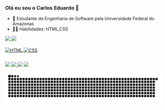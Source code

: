 ### Olá eu sou o Carlos Eduardo 👋

- 🚀 Estudante de Engenharia de Software pela Universidade Federal do Amazonas
- 👨‍💻 Habilidades: HTML,CSS

<div>
  <a href="https://github.com/carlosBitzin">
  <img height = "150em" src = "https://github-readme-stats.vercel.app/api?username=carlosBitzin&show_icons=true&theme=github_dark&include_all_commits=true&count_private=true" />
  <img height = "150em" src = "https://github-readme-stats.vercel.app/api/top-langs/?username=CarlosBitzin&layout=compact&langs_count=7&theme=github_dark" />
</div>

  <div style = "display: inline_block"> <br>
   <img align = "center" alt = "HTML" height = "30" width = "40" src = "https://raw.githubusercontent.com/devicons/devicon/master/icons/html5/html5-original .svg ">
  <img align = "center" alt = "CSS" height = "30" width = "40" src = "https://raw.githubusercontent.com/devicons/devicon/master/icons/css3/css3-original .svg ">
</div> 
  
  ##
  
 <div>
   <a href="https://www.instagram.com/carlosbitzin.dev/" target="_blank"><img src="https://img.shields.io/badge/-Instagram-%23E4405F?style=for-the-badge&logo=instagram&logoColor=white" target="_blank"></a>
   <a href = "mailto:xxtcarlovis07@gmail.com"> <img src = "https://img.shields.io/badge/-Gmail-%23333?style=for-the-badge&logo=gmail&logoColor=white "target =" _ blank "> </a>
   <a href="https://www.linkedin.com/in/carlos-eduardo-996672222" target="_blank"><img src="https://img.shields.io/badge/-LinkedIn-%230077B5?style=for-the-badge&logo=linkedin&logoColor=white" target="_blank"></a> 
   <a href="https://discord.gg/EgTEY7cS" target="_blank"><img src="https://img.shields.io/badge/Discord-7289DA?style=for-the-badge&logo=discord&logoColor=white" target="_blank"></a> 
   
   ![Snake animation](https://github.com/carlosBitzin/carlosBitzin/blob/output/github-contribution-grid-snake.svg)
   
   
  </div>
  
